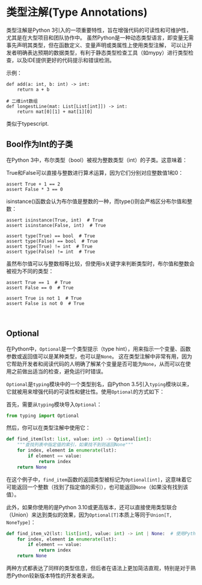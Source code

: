 # 类型注解(Type Annotations)

类型注解是Python 3引入的一项重要特性，旨在增强代码的可读性和可维护性，尤其是在大型项目和团队协作中。
虽然Python是一种动态类型语言，即变量无需事先声明其类型，但在函数定义、变量声明或类属性上使用类型注解，
可以让开发者明确表达预期的数据类型，有利于静态类型检查工具（如mypy）进行类型检查，以及IDE提供更好的代码提示和错误检测。


示例：
```
def add(a: int, b: int) -> int:
    return a + b

# 二维int数组
def longestLine(mat: List[List[int]]) -> int:
    return mat[0][1] + mat[1][0]
```

类似于typescript.


## Bool作为Int的子类
在Python 3中，布尔类型（bool）被视为整数类型（int）的子类。这意味着：

True和False可以直接与整数进行算术运算，因为它们分别对应整数值1和0：
```
assert True + 1 == 2
assert False * 3 == 0
```

isinstance()函数会认为布尔值是整数的一种，而type()则会严格区分布尔值和整数：

```
assert isinstance(True, int)  # True
assert isinstance(False, int)  # True

assert type(True) == bool  # True
assert type(False) == bool  # True
assert type(True) != int  # True
assert type(False) != int  # True
```
 
虽然布尔值可以与整数相等比较，但使用is关键字来判断类型时，布尔值和整数会被视为不同的类型：
```
assert True == 1  # True
assert False == 0  # True

assert True is not 1  # True
assert False is not 0  # True
```

<br>

## Optional
在Python中，`Optional`是一个类型提示（type hint），用来指示一个变量、函数参数或返回值可以是某种类型，也可以是`None`。
这在类型注解中非常有用，因为它帮助开发者和阅读代码的人明确了解某个变量是否可能为`None`，从而可以在使用之前做出适当的检查，避免运行时错误。

`Optional`是`typing`模块中的一个类型别名，自Python 3.5引入`typing`模块以来，它就被用来增强代码的可读性和健壮性。使用`Optional`的方式如下：

首先，需要从`typing`模块导入`Optional`：

```python
from typing import Optional
```

然后，你可以在类型注解中使用它：

```python
def find_item(lst: list, value: int) -> Optional[int]:
    """查找列表中指定值的索引，如果找不到则返回None"""
    for index, element in enumerate(lst):
        if element == value:
            return index
    return None
```

在这个例子中，`find_item`函数的返回类型被标记为`Optional[int]`，这意味着它可能返回一个整数（找到了指定值的索引），也可能返回`None`（如果没有找到该值）。

此外，如果你使用的是Python 3.10或更高版本，还可以直接使用类型联合（Union）来达到类似的效果，因为`Optional[T]`本质上等同于`Union[T, NoneType]`：

```python
def find_item_v2(lst: list[int], value: int) -> int | None:  # 使用Python 3.10的类型联合语法
    for index, element in enumerate(lst):
        if element == value:
            return index
    return None
```

两种方式都表达了同样的类型信息，但后者在语法上更加简洁直观，特别是对于熟悉Python较新版本特性的开发者来说。
